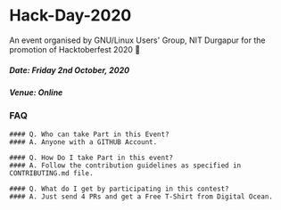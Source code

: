 # Hack-Day-2020

An event organised by GNU/Linux Users' Group, NIT Durgapur for the promotion of Hacktoberfest 2020 🎃


##### Date: Friday 2nd October, 2020
##### Venue: Online

### FAQ
    #### Q. Who can take Part in this Event?
    #### A. Anyone with a GITHUB Account.

    #### Q. How Do I take Part in this event?
    #### A. Follow the contribution guidelines as specified in CONTRIBUTING.md file.

    #### Q. What do I get by participating in this contest?
    #### A. Just send 4 PRs and get a Free T-Shirt from Digital Ocean.
